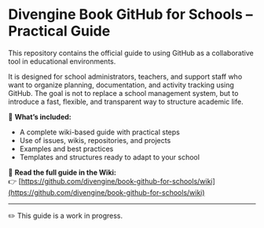 # Divengine Book GitHub for Schools – Practical Guide

This repository contains the official guide to using GitHub as a collaborative tool in educational environments.

It is designed for school administrators, teachers, and support staff who want to organize planning, documentation, and activity tracking using GitHub. The goal is not to replace a school management system, but to introduce a fast, flexible, and transparent way to structure academic life.

📘 **What’s included:**

- A complete wiki-based guide with practical steps
- Use of issues, wikis, repositories, and projects
- Examples and best practices
- Templates and structures ready to adapt to your school

🔗 **Read the full guide in the Wiki:**  
👉 [https://github.com/divengine/book-github-for-schools/wiki](https://github.com/divengine/book-github-for-schools/wiki)

---

✏️ This guide is a work in progress.
